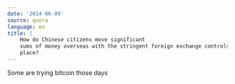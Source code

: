 ```yaml
---
date: '2014-06-09'
source: quora
language: en
title: |
    How do Chinese citizens move significant
    sums of money overseas with the stringent foreign exchange controls in
    place?
---
```


Some are trying bitcoin those days
